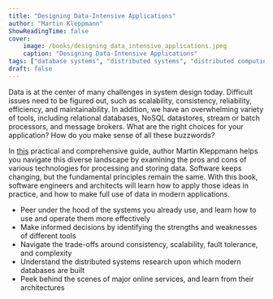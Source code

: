 ```yaml
---
title: "Designing Data-Intensive Applications"
author: "Martin Kleppmann"
ShowReadingTime: false
cover:
    image: /books/designing_data_intensive_applications.jpeg
    caption: "Designing Data-Intensive Applications"
tags: ["database systems", "distributed systems", "distributed computing", "system design", "computing"]
draft: false
---
```


Data is at the center of many challenges in system design today. Difficult
issues need to be figured out, such as scalability, consistency, reliability,
efficiency, and maintainability. In addition, we have an overwhelming variety
of tools, including relational databases, NoSQL datastores, stream or batch
processors, and message brokers. What are the right choices for your application?
How do you make sense of all these buzzwords?

In [this](https://www.oreilly.com/library/view/designing-data-intensive-applications/9781491903063/)
practical and comprehensive guide, author Martin Kleppmann helps you navigate this
diverse landscape by examining the pros and cons of various technologies for processing
and storing data. Software keeps changing, but the fundamental principles remain
the same. With this book, software engineers and architects will learn how to apply
those ideas in practice, and how to make full use of data in modern applications.

* Peer under the hood of the systems you already use, and learn how to use and operate them more effectively
* Make informed decisions by identifying the strengths and weaknesses of different tools
* Navigate the trade-offs around consistency, scalability, fault tolerance, and complexity
* Understand the distributed systems research upon which modern databases are built
* Peek behind the scenes of major online services, and learn from their architectures
